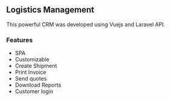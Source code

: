 ## Logistics Management

This powerful CRM was developed using Vuejs and Laravel API.

### Features
+ SPA
+ Customizable
+ Create Shipment
+ Print Invoice
+ Send quotes
+ Download Reports
+ Customer login
